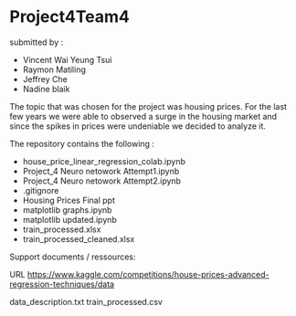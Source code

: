 # Project4Team4

submitted by :
- Vincent Wai Yeung Tsui
- Raymon Matiling
- Jeffrey Che
- Nadine blaik

The topic that was chosen for the project was housing prices. For the last few years we were able to observed a surge in the housing market and since the spikes in prices were undeniable we decided to analyze it.

The repository contains the following :
- house_price_linear_regression_colab.ipynb
- Project_4 Neuro netowork Attempt1.ipynb
- Project_4 Neuro netowork Attempt2.ipynb
- .gitignore
- Housing Prices Final ppt
- matplotlib graphs.ipynb
- matplotlib updated.ipynb
- train_processed.xlsx
- train_processed_cleaned.xlsx


Support documents / ressources:

URL https://www.kaggle.com/competitions/house-prices-advanced-regression-techniques/data

data_description.txt
train_processed.csv
